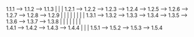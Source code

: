 1.1.1 --> 1.1.2 --> 1.1.3
  |         |         |
1.2.1 --> 1.2.2 --> 1.2.3 --> 1.2.4 --> 1.2.5 --> 1.2.6 --> 1.2.7 --> 1.2.8 --> 1.2.9
  |         |         |         |         |         |         |         |
1.3.1 --> 1.3.2 --> 1.3.3 --> 1.3.4 --> 1.3.5 --> 1.3.6 --> 1.3.7 --> 1.3.8
  |         |         |         |         |         |         |         
1.4.1 --> 1.4.2 --> 1.4.3 --> 1.4.4
  |         |         |
1.5.1 --> 1.5.2 --> 1.5.3 --> 1.5.4
